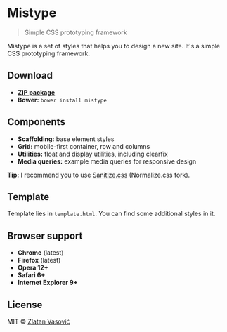# Mistype

> Simple CSS prototyping framework

Mistype is a set of styles that helps you to design a new site. It's a simple
CSS prototyping framework.

## Download

- [**ZIP package**](https://github.com/ZDroid/sanitize.css/archive/master.zip)
- **Bower:** `bower install mistype`

## Components

- **Scaffolding:** base element styles
- **Grid:** mobile-first container, row and columns
- **Utilities:** float and display utilities, including clearfix
- **Media queries:** example media queries for responsive design

**Tip:** I recommend you to use
[Sanitize.css](https://github.com/necolas/normalize.css) (Normalize.css fork).

## Template

Template lies in `template.html`. You can find some additional styles in it.

## Browser support

- **Chrome** (latest)
- **Firefox** (latest)
- **Opera 12+**
- **Safari 6+**
- **Internet Explorer 9+**

## License

MIT &copy; [Zlatan Vasović](https://github.com/ZDroid)
